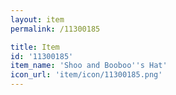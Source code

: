 ```yaml
---
layout: item
permalink: /11300185

title: Item
id: '11300185'
item_name: 'Shoo and Booboo''s Hat'
icon_url: 'item/icon/11300185.png'
---
```

